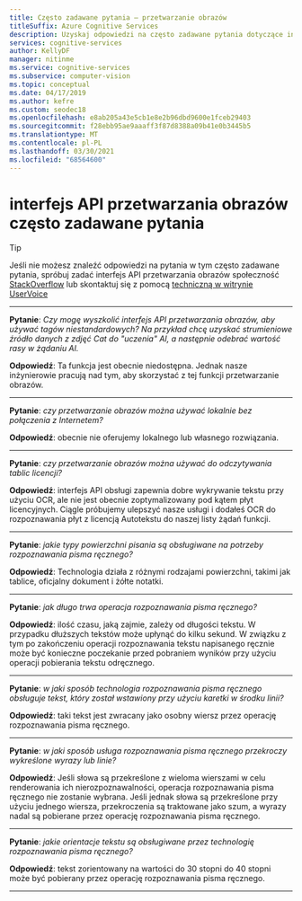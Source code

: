 ```yaml
---
title: Często zadawane pytania — przetwarzanie obrazów
titleSuffix: Azure Cognitive Services
description: Uzyskaj odpowiedzi na często zadawane pytania dotyczące interfejs API przetwarzania obrazów w usłudze Azure Cognitive Services.
services: cognitive-services
author: KellyDF
manager: nitinme
ms.service: cognitive-services
ms.subservice: computer-vision
ms.topic: conceptual
ms.date: 04/17/2019
ms.author: kefre
ms.custom: seodec18
ms.openlocfilehash: e8ab205a43e5cb1e8e2b96dbd9600e1fceb29403
ms.sourcegitcommit: f28ebb95ae9aaaff3f87d8388a09b41e0b3445b5
ms.translationtype: MT
ms.contentlocale: pl-PL
ms.lasthandoff: 03/30/2021
ms.locfileid: "68564600"
---
```

# <a name="computer-vision-api-frequently-asked-questions"></a>interfejs API przetwarzania obrazów często zadawane pytania

> [!TIP]
> Jeśli nie możesz znaleźć odpowiedzi na pytania w tym często zadawane pytania, spróbuj zadać interfejs API przetwarzania obrazów społeczność [StackOverflow](https://stackoverflow.com/questions/tagged/project-oxford+or+microsoft-cognitive) lub skontaktuj się z pomocą [techniczną w witrynie UserVoice](https://cognitive.uservoice.com/)

---

**Pytanie**: *Czy mogę wyszkolić interfejs API przetwarzania obrazów, aby używać tagów niestandardowych?  Na przykład chcę uzyskać strumieniowe źródło danych z zdjęć Cat do "uczenia" AI, a następnie odebrać wartość rasy w żądaniu AI.*

**Odpowiedź**: Ta funkcja jest obecnie niedostępna. Jednak nasze inżynierowie pracują nad tym, aby skorzystać z tej funkcji przetwarzanie obrazów.

---

**Pytanie**: *czy przetwarzanie obrazów można używać lokalnie bez połączenia z Internetem?*

**Odpowiedź**: obecnie nie oferujemy lokalnego lub własnego rozwiązania.

---

**Pytanie**: *czy przetwarzanie obrazów można używać do odczytywania tablic licencji?*

**Odpowiedź**: interfejs API obsługi zapewnia dobre wykrywanie tekstu przy użyciu OCR, ale nie jest obecnie zoptymalizowany pod kątem płyt licencyjnych. Ciągle próbujemy ulepszyć nasze usługi i dodałeś OCR do rozpoznawania płyt z licencją Autotekstu do naszej listy żądań funkcji.

---

**Pytanie**: *jakie typy powierzchni pisania są obsługiwane na potrzeby rozpoznawania pisma ręcznego?*

**Odpowiedź**: Technologia działa z różnymi rodzajami powierzchni, takimi jak tablice, oficjalny dokument i żółte notatki.

---

**Pytanie**: *jak długo trwa operacja rozpoznawania pisma ręcznego?*

**Odpowiedź**: ilość czasu, jaką zajmie, zależy od długości tekstu. W przypadku dłuższych tekstów może upłynąć do kilku sekund. W związku z tym po zakończeniu operacji rozpoznawania tekstu napisanego ręcznie może być konieczne poczekanie przed pobraniem wyników przy użyciu operacji pobierania tekstu odręcznego.

---

**Pytanie**: *w jaki sposób technologia rozpoznawania pisma ręcznego obsługuje tekst, który został wstawiony przy użyciu karetki w środku linii?*

**Odpowiedź**: taki tekst jest zwracany jako osobny wiersz przez operację rozpoznawania pisma ręcznego.

---

**Pytanie**: *w jaki sposób usługa rozpoznawania pisma ręcznego przekroczy wykreślone wyrazy lub linie?*

**Odpowiedź**: Jeśli słowa są przekreślone z wieloma wierszami w celu renderowania ich nierozpoznawalności, operacja rozpoznawania pisma ręcznego nie zostanie wybrana. Jeśli jednak słowa są przekreślone przy użyciu jednego wiersza, przekroczenia są traktowane jako szum, a wyrazy nadal są pobierane przez operację rozpoznawania pisma ręcznego.

---

**Pytanie**: *jakie orientacje tekstu są obsługiwane przez technologię rozpoznawania pisma ręcznego?*

**Odpowiedź**: tekst zorientowany na wartości do 30 stopni do 40 stopni może być pobierany przez operację rozpoznawania pisma ręcznego.

---

